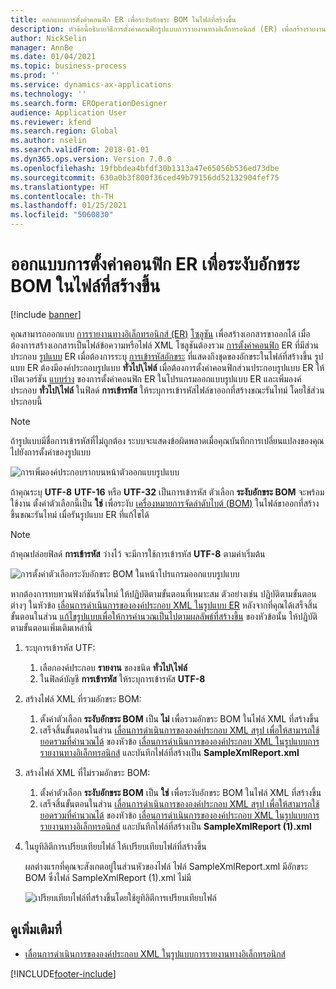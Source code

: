 ```yaml
---
title: ออกแบบการตั้งค่าคอนฟิก ER เพื่อระงับอักขระ BOM ในไฟล์ที่สร้างขึ้น
description: หัวข้อนี้อธิบายวิธีการตั้งค่าคอนฟิกรูปแบบการรายงานทางอิเล็กทรอนิกส์ (ER) เพื่อสร้างรายงานที่ระงับอักขระเครื่องหมายการจัดลำดับไบต์ (BOM)
author: NickSelin
manager: AnnBe
ms.date: 01/04/2021
ms.topic: business-process
ms.prod: ''
ms.service: dynamics-ax-applications
ms.technology: ''
ms.search.form: EROperationDesigner
audience: Application User
ms.reviewer: kfend
ms.search.region: Global
ms.author: nselin
ms.search.validFrom: 2018-01-01
ms.dyn365.ops.version: Version 7.0.0
ms.openlocfilehash: 19fbbdea4bfdf30b1313a47e65056b536ed73dbe
ms.sourcegitcommit: 630a0b3f800f36ced49b79156dd52132904fef75
ms.translationtype: HT
ms.contentlocale: th-TH
ms.lasthandoff: 01/25/2021
ms.locfileid: "5060830"
---
```

# <a name="design-er-configurations-to-suppress-bom-characters-in-generated-files"></a>ออกแบบการตั้งค่าคอนฟิก ER เพื่อระงับอักขระ BOM ในไฟล์ที่สร้างขึ้น

[!include [banner](../includes/banner.md)]

คุณสามารถออกแบบ [การรายงานทางอิเล็กทรอนิกส์ (ER)](general-electronic-reporting.md) [โซลูชัน](er-quick-start1-new-solution.md) เพื่อสร้างเอกสารขาออกได้ เมื่อต้องการสร้างเอกสารเป็นไฟล์ข้อความหรือไฟล์ XML โซลูชันต้องรวม [การตั้งค่าคอนฟิก](general-electronic-reporting.md#Configuration) ER ที่มีส่วนประกอบ [รูปแบบ](general-electronic-reporting.md#FormatComponentOutbound) ER เมื่อต้องการระบุ [การเข้ารหัสอักขระ](https://docs.microsoft.com/windows/win32/intl/character-sets) ที่แสดงถึงชุดของอักขระในไฟล์ที่สร้างขึ้น รูปแบบ ER ต้องมีองค์ประกอบรูปแบบ **ทั่วไป\\ไฟล์** เมื่อต้องการตั้งค่าคอนฟิกส่วนประกอบรูปแบบ ER ให้เปิดเวอร์ชัน [แบบร่าง](general-electronic-reporting.md#component-versioning) ของการตั้งค่าคอนฟิก ER ในโปรแกรมออกแบบรูปแบบ ER และเพิ่มองค์ประกอบ **ทั่วไป\\ไฟล์** ในฟิลด์ **การเข้ารหัส** ให้ระบุการเข้ารหัสไฟล์ขาออกที่สร้างขณะรันไทม์ โดยใช้ส่วนประกอบนี้

> [!NOTE]
> ถ้ารูปแบบมีชื่อการเข้ารหัสที่ไม่ถูกต้อง ระบบจะแสดงข้อผิดพลาดเมื่อคุณบันทึกการเปลี่ยนแปลงของคุณไปยังการตั้งค่าของรูปแบบ

![การเพิ่มองค์ประกอบรากบนหน้าตัวออกแบบรูปแบบ](./media/er-suppress-bom-characters-image1.gif)

ถ้าคุณระบุ **UTF-8** **UTF-16** หรือ **UTF-32** เป็นการเข้ารหัส ตัวเลือก **ระงับอักขระ BOM** จะพร้อมใช้งาน ตั้งค่าตัวเลือกนี้เป็น **ใช่** เพื่อระงับ [เครื่องหมายการจัดลำดับไบต์ (BOM)](https://docs.microsoft.com/globalization/encoding/byte-order-mark) ในไฟล์ขาออกที่สร้างขึ้นขณะรันไทม์ เมื่อรันรูปแบบ ER ที่แก้ไขได้

> [!NOTE]
> ถ้าคุณปล่อยฟิลด์ **การเข้ารหัส** ว่างไว้ จะมีการใช้การเข้ารหัส **UTF-8** ตามค่าเริ่มต้น

![การตั้งค่าตัวเลือกระงับอักขระ BOM ในหน้าโปรแกรมออกแบบรูปแบบ](./media/er-suppress-bom-characters-image2.gif)

หากต้องการทบทวนฟังก์ชันรันไทม์ ให้ปฏิบัติตามขั้นตอนที่เหมาะสม ตัวอย่างเช่น ปฏิบัติตามขั้นตอนต่างๆ ในหัวข้อ [เลื่อนการดำเนินการขององค์ประกอบ XML ในรูปแบบ ER](er-defer-xml-element.md) หลังจากที่คุณได้เสร็จสิ้นขั้นตอนในส่วน [แก้ไขรูปแบบเพื่อให้การคํานวณเป็นไปตามผลลัพธ์ที่สร้างขึ้น](er-defer-xml-element.md#modify-the-format-so-that-the-calculation-is-based-on-generated-output) ของหัวข้อนั้น ให้ปฏิบัติตามขั้นตอนเพิ่มเติมเหล่านี้

1. ระบุการเข้ารหัส UTF:

    1. เลือกองค์ประกอบ **รายงาน** ของชนิด **ทั่วไป\\ไฟล์**
    2. ในฟิลด์บัญชี **การเข้ารหัส** ให้ระบุการเข้ารหัส **UTF-8**

2. สร้างไฟล์ XML ที่รวมอักขระ BOM:

    1. ตั้งค่าตัวเลือก **ระงับอักขระ BOM** เป็น **ไม่** เพื่อรวมอักขระ BOM ในไฟล์ XML ที่สร้างขึ้น
    2. เสร็จสิ้นขั้นตอนในส่วน [เลื่อนการดำเนินการขององค์ประกอบ XML สรุป เพื่อให้สามารถใช้ยอดรวมที่คำนวณได้](er-defer-xml-element.md#defer-the-execution-of-the-summary-xml-element-so-that-the-calculated-total-is-used) ของหัวข้อ [เลื่อนการดำเนินการขององค์ประกอบ XML ในรูปแบบการรายงานทางอิเล็กทรอนิกส์](er-defer-xml-element.md) และบันทึกไฟล์ที่สร้างเป็น **SampleXmlReport.xml**

3. สร้างไฟล์ XML ที่ไม่รวมอักขระ BOM:

    1. ตั้งค่าตัวเลือก **ระงับอักขระ BOM** เป็น **ใช่** เพื่อระงับอักขระ BOM ในไฟล์ XML ที่สร้างขึ้น
    2. เสร็จสิ้นขั้นตอนในส่วน [เลื่อนการดำเนินการขององค์ประกอบ XML สรุป เพื่อให้สามารถใช้ยอดรวมที่คำนวณได้](er-defer-xml-element.md#defer-the-execution-of-the-summary-xml-element-so-that-the-calculated-total-is-used) ของหัวข้อ [เลื่อนการดำเนินการขององค์ประกอบ XML ในรูปแบบการรายงานทางอิเล็กทรอนิกส์](er-defer-xml-element.md) และบันทึกไฟล์ที่สร้างเป็น **SampleXmlReport (1).xml**

4. ในยูทิลิตีการเปรียบเทียบไฟล์ ให้เปรียบเทียบไฟล์ที่สร้างขึ้น

    ผลต่างแรกที่คุณจะสังเกตอยู่ในส่วนหัวของไฟล์ ไฟล์ SampleXmlReport.xml มีอักขระ BOM ซึ่งไฟล์ SampleXmlReport (1).xml ไม่มี

    ![เปรียบเทียบไฟล์ที่สร้างขึ้นโดยใช้ยูทิลิตีการเปรียบเทียบไฟล์](./media/er-suppress-bom-characters-image3.png)

## <a name="see-also"></a>ดูเพิ่มเติมที่

- [เลื่อนการดำเนินการขององค์ประกอบ XML ในรูปแบบการรายงานทางอิเล็กทรอนิกส์](er-defer-xml-element.md)


[!INCLUDE[footer-include](../../../includes/footer-banner.md)]